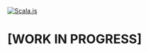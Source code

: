 [![Scala.js](https://www.scala-js.org/assets/badges/scalajs-0.6.17.svg)](https://www.scala-js.org)

# [WORK IN PROGRESS]